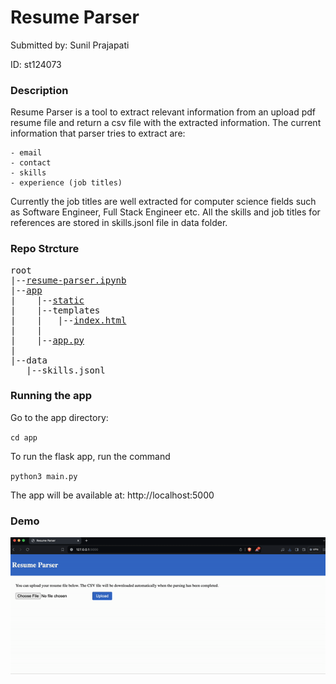 # Resume Parser

Submitted by: Sunil Prajapati

ID: st124073


### Description

Resume Parser is a tool to extract relevant information from an upload pdf resume file and return a csv file with the extracted information. The current information that parser tries to extract are:

    - email
    - contact
    - skills
    - experience (job titles)

Currently the job titles are well extracted for computer science fields such as Software Engineer, Full Stack Engineer etc. All the skills and job titles for references are stored in skills.jsonl file in data folder.


### Repo Strcture
<pre>
root
|--<a href="https://github.com/scherbatsky-jr/nlp-text-generator/blob/main/LSTM_LM.ipyng">resume-parser.ipynb</a>
|--<a href="https://github.com/scherbatsky-jr/nlp-text-generator/blob/main/app">app</a>
|    |--<a href="https://github.com/scherbatsky-jr/nlp-text-generator/blob/main/app/static">static</a>
|    |--<a>templates</a>
|    |   |--<a href="https://github.com/scherbatsky-jr/nlp-text-generator/blob/main/app/templates/index.html">index.html</a>
|    |
|    |--<a href="https://github.com/scherbatsky-jr/nlp-text-generator/blob/main/app/app.py">app.py</a>
|
|--<a>data</a>
   |--<a>skills.jsonl</a>
</pre>

### Running the app

Go to the app directory:

`cd app`

To run the flask app, run the command

`python3 main.py`

The app will be available at: http://localhost:5000

### Demo
![External GIF](media/demo.gif)
